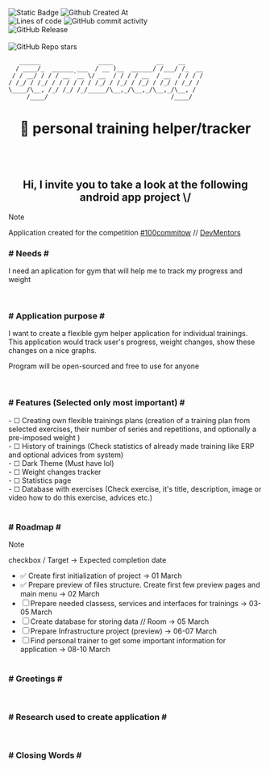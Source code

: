 ![Static Badge](https://img.shields.io/badge/Technology-Kotlin-8A2BE2?style=for-the-badge&logo=kotlin) ![Github Created At](https://img.shields.io/github/created-at/Lewan24/GymBuddy?style=for-the-badge)<br>
![Lines of code](https://tokei.rs/b1/github/Lewan24/GymBuddy?style=for-the-badge) ![GitHub commit activity](https://img.shields.io/github/commit-activity/w/Lewan24/GymBuddy?style=for-the-badge)<br>
![GitHub Release](https://img.shields.io/github/v/release/Lewan24/GymBuddy?style=for-the-badge)<br><br>
![GitHub Repo stars](https://img.shields.io/github/stars/Lewan24/GymBuddy) <br>

```
   ______                ____            __    __     
  / ____/_  ______ ___  / __ )__  ______/ /___/ /_  __
 / / __/ / / / __ `__ \/ __  / / / / __  / __  / / / /
/ /_/ / /_/ / / / / / / /_/ / /_/ / /_/ / /_/ / /_/ / 
\____/\__, /_/ /_/ /_/_____/\__,_/\__,_/\__,_/\__, /  
     /____/                                  /____/   
```

<h1 align="center">&#x1F4F2; personal training helper/tracker</h1>

<br><br>

<h2 align="center">Hi, I invite you to take a look at the following android app project \/</h2>

> [!NOTE]
> <p align="left">Application created for the competition <a href="https://100commitow.pl">#100commitow</a> // <a href="https://devmentors.io/">DevMentors</a></p>

<h3 align="left"># Needs #</h3>
<p align="left">I need an aplication for gym that will help me to track my progress and weight</p>

<br>

<h3 align="left"># Application purpose #</h3>
<p align="left">I want to create a flexible gym helper application for individual trainings.<br>This application would track user's progress, weight changes, show these changes on a nice graphs.</p>
<p align="left">Program will be open-sourced and free to use for anyone</p><br>

<h3 align="left"># Features (Selected only most important) #</h3>
<!-- &#x2610; checkbox empty
     &#x2705; checkbox full green
-->
- &#x2610; Creating own flexible trainings plans (creation of a training plan from selected exercises, their number of series and repetitions, and optionally a pre-imposed weight )<br>
- &#x2610; History of trainings (Check statistics of already made training like ERP and optional advices from system)<br>
- &#x2610; Dark Theme (Must have lol)<br>
- &#x2610; Weight changes tracker<br>
- &#x2610; Statistics page<br>
- &#x2610; Database with exercises (Check exercise, it's title, description, image or video how to do this exercise, advices etc.)<br><br>

<h3 align="left"># Roadmap #</h3>

> [!NOTE]
> <p>checkbox / Target → Expected completion date</p>
<!-- &#x2610; checkbox empty
     &#x2705; checkbox full green
-->
- &#x2705; Create first initialization of project → 01 March<br>
- &#x2705; Prepare preview of files structure. Create first few preview pages and main menu → 02 March<br>
- &#x2610; Prepare needed classess, services and interfaces for trainings → 03-05 March<br>
- &#x2610; Create database for storing data // Room → 05 March<br>
- &#x2610; Prepare Infrastructure project (preview) → 06-07 March<br>
- &#x2610; Find personal trainer to get some important information for application → 08-10 March<br><br>

<h3 align="left"># Greetings #</h3>
<br>

<h3 align="left"># Research used to create application #</h3>
<br>

<h3 align="left"># Closing Words #</h3>
